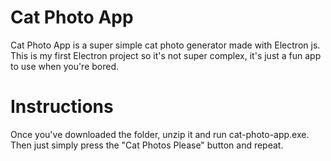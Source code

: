 # Cat Photo App
Cat Photo App is a super simple cat photo generator made with Electron js.
This is my first Electron project so it's not super complex, it's just a fun app to use when you're bored.

# Instructions
Once you've downloaded the folder, unzip it and run cat-photo-app.exe.
Then just simply press the "Cat Photos Please" button and repeat.
